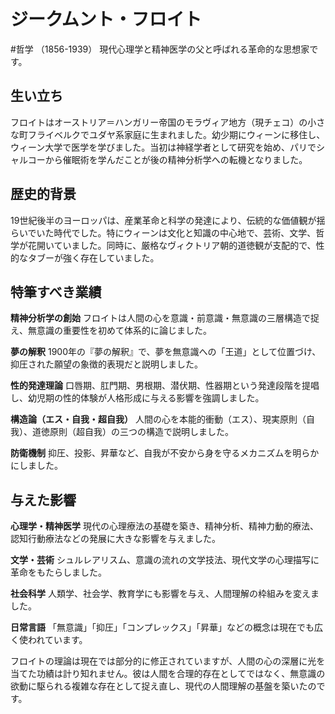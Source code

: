 # ジークムント・フロイト
#哲学 
（1856-1939）
現代心理学と精神医学の父と呼ばれる革命的な思想家です。

## 生い立ち

フロイトはオーストリア＝ハンガリー帝国のモラヴィア地方（現チェコ）の小さな町フライベルクでユダヤ系家庭に生まれました。幼少期にウィーンに移住し、ウィーン大学で医学を学びました。当初は神経学者として研究を始め、パリでシャルコーから催眠術を学んだことが後の精神分析学への転機となりました。

## 歴史的背景

19世紀後半のヨーロッパは、産業革命と科学の発達により、伝統的な価値観が揺らいでいた時代でした。特にウィーンは文化と知識の中心地で、芸術、文学、哲学が花開いていました。同時に、厳格なヴィクトリア朝的道徳観が支配的で、性的なタブーが強く存在していました。

## 特筆すべき業績

**精神分析学の創始** フロイトは人間の心を意識・前意識・無意識の三層構造で捉え、無意識の重要性を初めて体系的に論じました。

**夢の解釈** 1900年の『夢の解釈』で、夢を無意識への「王道」として位置づけ、抑圧された願望の象徴的表現だと説明しました。

**性的発達理論** 口唇期、肛門期、男根期、潜伏期、性器期という発達段階を提唱し、幼児期の性的体験が人格形成に与える影響を強調しました。

**構造論（エス・自我・超自我）** 人間の心を本能的衝動（エス）、現実原則（自我）、道徳原則（超自我）の三つの構造で説明しました。

**防衛機制** 抑圧、投影、昇華など、自我が不安から身を守るメカニズムを明らかにしました。

## 与えた影響

**心理学・精神医学** 現代の心理療法の基礎を築き、精神分析、精神力動的療法、認知行動療法などの発展に大きな影響を与えました。

**文学・芸術** シュルレアリスム、意識の流れの文学技法、現代文学の心理描写に革命をもたらしました。

**社会科学** 人類学、社会学、教育学にも影響を与え、人間理解の枠組みを変えました。

**日常言語** 「無意識」「抑圧」「コンプレックス」「昇華」などの概念は現在でも広く使われています。

フロイトの理論は現在では部分的に修正されていますが、人間の心の深層に光を当てた功績は計り知れません。彼は人間を合理的存在としてではなく、無意識の欲動に駆られる複雑な存在として捉え直し、現代の人間理解の基盤を築いたのです。